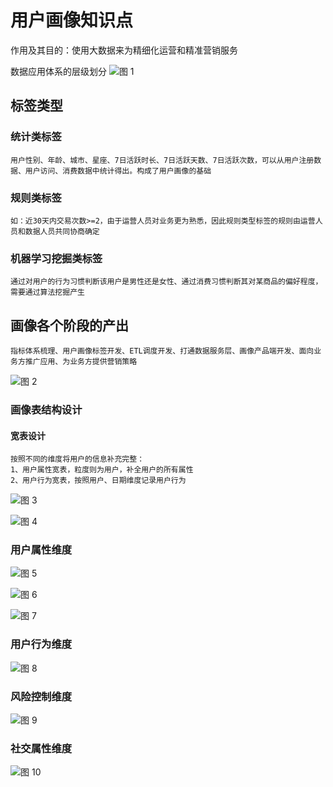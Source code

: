 # 用户画像知识点

作用及其目的：使用大数据来为精细化运营和精准营销服务

数据应用体系的层级划分
![图 1](../../images/903e56a17be24381e004d8572af0d0354eeb4f238e27230aa8ac81f6480cbb50.png)  

## 标签类型

### 统计类标签

    用户性别、年龄、城市、星座、7日活跃时长、7日活跃天数、7日活跃次数，可以从用户注册数据、用户访问、消费数据中统计得出。构成了用户画像的基础

### 规则类标签

    如：近30天内交易次数>=2，由于运营人员对业务更为熟悉，因此规则类型标签的规则由运营人员和数据人员共同协商确定

### 机器学习挖掘类标签

    通过对用户的行为习惯判断该用户是男性还是女性、通过消费习惯判断其对某商品的偏好程度，需要通过算法挖掘产生

## 画像各个阶段的产出

    指标体系梳理、用户画像标签开发、ETL调度开发、打通数据服务层、画像产品端开发、面向业务方推广应用、为业务方提供营销策略

![图 2](../../images/156e1f487bc756b677fbefb47b83ab7960068abb31d8f908a40e6bbbb5241970.png)  

### 画像表结构设计

#### 宽表设计

    按照不同的维度将用户的信息补充完整：
    1、用户属性宽表，粒度则为用户，补全用户的所有属性
    2、用户行为宽表，按照用户、日期维度记录用户行为

![图 3](../../images/553194b311158e9311b3ba348a5cc06a150624ea4956ee2017baea78a58d6fd6.png)  

![图 4](../../images/0ccd4872edd75f68301115266b442263769996e67ea39922184c3080bc1f8ad7.png)  

### 用户属性维度

![图 5](../../images/aef794a6d6831a4a33167038306cd77feb42f476c5b343cf7caff22f75633fcf.png)  

![图 6](../../images/c461350b3c0a23a84227ca2bfecd633f00b39f0ceb2b6bb68cc68ce329879f6d.png)  

![图 7](../../images/899df0703c46df0b874f703ae5d21b0a2717e6a4b829cb2bc8099004d75b9736.png)  

### 用户行为维度

![图 8](../../images/1b64a6b0bf905a5a277905fb98d940339fe8b3a019dcfb2825b724e986d0aecf.png)  

### 风险控制维度

![图 9](../../images/291a1642116c6340b74e2ed53bc6bf3c6f97d3c4872a1d313b8fd1a1a661a86b.png)  

### 社交属性维度

![图 10](../../images/03f948094d791169e65789d69496b61d8b62b49305d85773d3069e6bcf87540b.png)  
